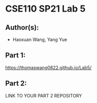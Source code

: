 # CSE110 SP21 Lab 5

## Author(s):
- Haoxuan Wang, Yang Yue

## Part 1:

https://thomaswang0822.github.io/Lab5/

## Part 2:

LINK TO YOUR PART 2 REPOSITORY
